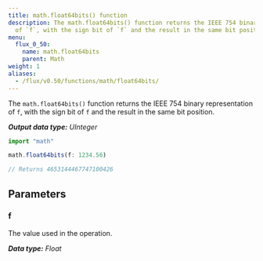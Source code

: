 ```yaml
---
title: math.float64bits() function
description: The math.float64bits() function returns the IEEE 754 binary representation
  of `f`, with the sign bit of `f` and the result in the same bit position.
menu:
  flux_0_50:
    name: math.float64bits
    parent: Math
weight: 1
aliases:
  - /flux/v0.50/functions/math/float64bits/
---
```


The `math.float64bits()` function returns the IEEE 754 binary representation of `f`, with the sign bit of `f` and the result in the same bit position.

_**Output data type:** UInteger_

```js
import "math"

math.float64bits(f: 1234.56)

// Returns 4653144467747100426
```

## Parameters

### f
The value used in the operation.

_**Data type:** Float_
